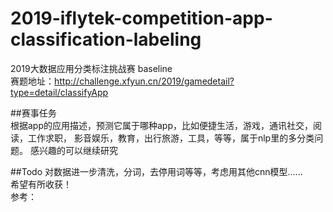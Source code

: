 # 2019-iflytek-competition-app-classification-labeling
2019大数据应用分类标注挑战赛 baseline  
赛题地址：http://challenge.xfyun.cn/2019/gamedetail?type=detail/classifyApp  

##赛事任务  
根据app的应用描述，预测它属于哪种app，比如便捷生活，游戏，通讯社交，阅读，工作求职， 影音娱乐，教育，出行旅游，工具，等等，属于nlp里的多分类问题。 感兴趣的可以继续研究  

##Todo
对数据进一步清洗，分词，去停用词等等，考虑用其他cnn模型......  
希望有所收获！  
参考：  




